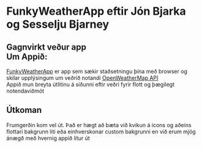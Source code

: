 # FunkyWeatherApp eftir Jón Bjarka og Sesselju Bjarney
## Gagnvirkt veður app <br> Um Appið:
[FunkyWeatherApp](https://nonni1234.github.io/FunkyWeatherApp/) er app sem sækir staðsetningu þína með browser og skilar upplýsingum um veðrið notandi [OpenWeatherMap API](https://openweathermap.org/api) <br>
Appið mun breyta útlitinu á síðunni eftir veðri fyrir flott og þægilegt notendaviðmót
## Útkoman
Frumgerðin kom vel út. Það er hægt að bæta við kvikun á icons og aðeins flottari bakgrunn liti eða einhverskonar custom bakgrunni en við erum mjög ánægð með hvernig appið lítur út